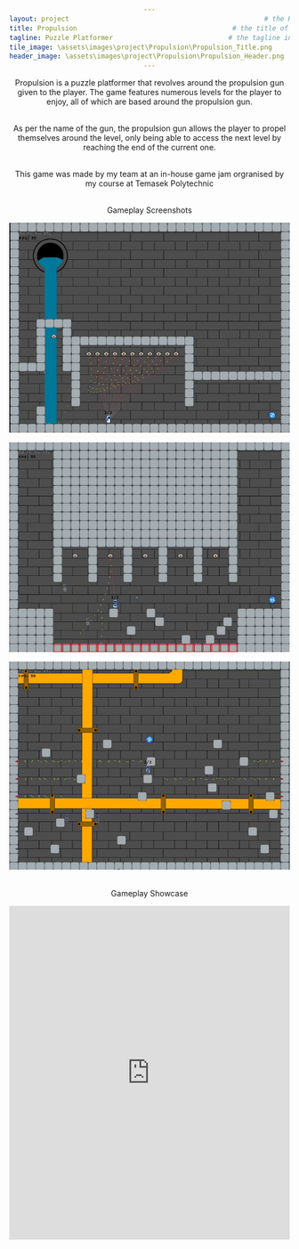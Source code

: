 ```yaml
---
layout: project                                                 # the HTML layout to use for the project page
title: Propulsion                                       # the title of the project
tagline: Puzzle Platformer                             # the tagline in the tile
tile_image: \assets\images\project\Propulsion\Propulsion_Title.png                      # the background image of the tile
header_image: \assets\images\project\Propulsion\Propulsion_Header.png       # the background image of the header (height: 240px)
---
```

<style>
      h1 {text-align: center;}
      p {text-align: center;}
      div {text-align: center;}
</style>
Propulsion is a puzzle platformer that revolves around the propulsion gun given to the player. The game features numerous levels for the player to enjoy, all of which are based around the propulsion gun. 

<br>As per the name of the gun, the propulsion gun allows the player to propel themselves around the level, only being able to access the next level by reaching the end of the current one.

<br>This game was made by my team at an in-house game jam orgranised by my course at Temasek Polytechnic

<br>Gameplay Screenshots

![Image](\assets\images\project\Propulsion\Propulsion_ss_1.png)

![Image](\assets\images\project\Propulsion\Propulsion_ss_2.png)

![Image](\assets\images\project\Propulsion\Propulsion_ss_3.png)

<br>Gameplay Showcase

<iframe width="100%" height="600px" src="https://www.youtube.com/embed/Jb5Ee64ZcVQ" frameborder="0" allowfullscreen></iframe>